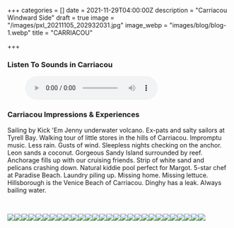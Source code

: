 +++
categories = []
date = 2021-11-29T04:00:00Z
description = "Carriacou Windward Side"
draft = true
image = "/images/pxl_20211105_202932031.jpg"
image_webp = "images/blog/blog-1.webp"
title = "CARRIACOU"

+++
<p> <p>

### Listen To Sounds in Carriacou

<figure> <figcaption></figcaption> <audio controls src="/images/nethermead-blog-carriacou-and-sandy-island-audio.mp3"> Your browser does not support the <code>audio</code> element. </audio> </figure> <p>

### Carriacou Impressions & Experiences

<span class="impressions">Sailing by Kick 'Em Jenny underwater volcano. Ex-pats and salty sailors at Tyrell Bay. Walking tour of little stores in the hills of Carriacou. Impromptu music. Less rain. Gusts of wind. Sleepless nights checking on the anchor. Leon sands a coconut. Gorgeous Sandy Island surrounded by reef. Anchorage fills up with our cruising friends. Strip of white sand and pelicans crashing down. Natural kiddie pool perfect for Margot. 5-star chef at Paradise Beach. Laundry piling up. Missing home. Missing lettuce. Hillsborough is the Venice Beach of Carriacou. Dinghy has a leak. Always bailing water.</span>

<br>

![](/images/img_9463.jpg)![](/images/img_9437.jpg)![](/images/pxl_20211104_145343030.jpg)![](/images/original_6db12b97-b197-4bac-bb38-43e394156ca3_pxl_20211105_203130647.jpg)![](/images/img_9476.jpg)![](/images/pxl_20211104_161511968.jpg)![](/images/img_9486.jpg)![](/images/pxl_20211105_202932031.jpg)![](/images/pxl_20211103_143219859.jpg)![](/images/img_9497.jpg)![](/images/pxl_20211105_191936957.jpg)![](/images/pxl_20211105_202619504.jpg)![](/images/pxl_20211104_145350166.jpg)![](/images/pxl_20211105_121653645.jpg)![](/images/pxl_20211104_161708774.jpg)![](/images/pxl_20211103_143212424.jpg)![](/images/pxl_20211104_145335566.jpg)![](/images/img_9473.jpg)![](/images/img_9540.jpg)![](/images/img_9621.jpg)![](/images/img_9589.jpg)![](/images/img_9592.jpg)![](/images/img_9390.jpg)![](/images/pxl_20211108_161729132-portrait.jpg)![](/images/pxl_20211108_161710326.jpg)![](/images/img_9564.jpg)![](/images/img_9554.jpg)![](/images/img_9426.jpg)